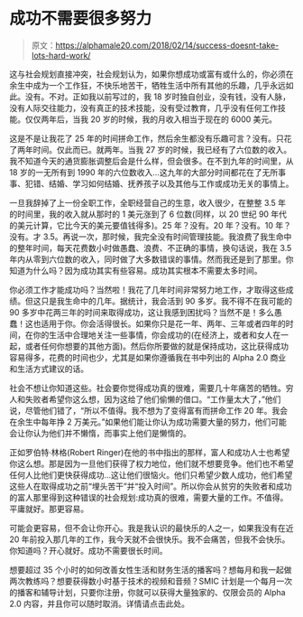 # 成功不需要很多努力

> 原文：<https://alphamale20.com/2018/02/14/success-doesnt-take-lots-hard-work/>

这与社会规划直接冲突，社会规划认为，如果你想成功或富有或什么的，你必须在余生中成为一个工作狂，不快乐地苦干，牺牲生活中所有其他的乐趣，几乎永远如此。没有。不对。正如我以前写过的，我 18 岁时独自创业，没有钱，没有人脉，没有人际交往能力，没有真正的技术技能，没有受过教育，几乎没有任何工作技能。仅仅两年后，当我 20 岁的时候，我的月收入相当于现在的 6000 美元。

这是不是让我花了 25 年的时间拼命工作，然后余生都没有乐趣可言？没有。只花了两年时间。仅此而已。就两年。当我 27 岁的时候，我已经有了六位数的收入。我不知道今天的通货膨胀调整后会是什么样，但会很多。在不到九年的时间里，从 18 岁的一无所有到 1990 年的六位数收入...这九年的大部分时间都花在了无所事事、犯错、结婚、学习如何结婚、抚养孩子以及其他与工作或成功无关的事情上。

一旦我辞掉了上一份全职工作，全职经营自己的生意，收入很少，在整整 3.5 年的时间里，我的收入就从那时的 1 美元涨到了 6 位数(同样，以 20 世纪 90 年代的美元计算，它比今天的美元要值钱得多)。25 年？没有。20 年？没有。10 年？没有。才 3.5。再说一次，那时候，我完全没有时间管理技能。我浪费了我生命中的整年时间，每天花费数小时做愚蠢、浪费、不正确的事情，换句话说，我在 3.5 年内从零到六位数的收入，同时做了大多数错误的事情。然而我还是到了那里。你知道为什么吗？因为成功其实有些容易。成功其实根本不需要太多时间。

你必须工作才能成功吗？当然啦！我花了几年时间非常努力地工作，才取得这些成绩。但这只是我生命中的几年。据统计，我会活到 90 多岁。我不得不在我可能的 90 多岁中花两三年的时间来取得成功，这让我感到困扰吗？当然不是！多么愚蠢！这也适用于你。你会活得很长。如果你只是花一年、两年、三年或者四年的时间，在你的生活中合理地关注一些事情，你会成功的(在经济上，或者和女人在一起，或者任何你想要的其他方面)。然后你所要做的就是保持成功，这比获得成功容易得多，花费的时间也少，尤其是如果你遵循我在书中列出的 Alpha 2.0 商业和生活方式建议的话。

社会不想让你知道这些。社会要你觉得成功真的很难，需要几十年痛苦的牺牲。穷人和失败者希望你这么想，因为这给了他们偷懒的借口。“工作量太大了，”他们说，尽管他们错了，“所以不值得。我不想为了变得富有而拼命工作 20 年。我会在余生中每年挣 2 万美元。”如果他们能让你认为成功需要大量的努力，他们可能会让你认为他们并不懒惰，而事实上他们是懒惰的。

正如罗伯特·林格(Robert Ringer)在他的书中指出的那样，富人和成功人士也希望你这么想。那是因为一旦他们获得了权力地位，他们就不想要竞争。他们也不希望任何人比他们更快获得成功…这让他们很恼火。他们只希望少数人成功，他们希望这些人在取得成功之前“埋头苦干”并“投入时间”。所以你会从贫穷的失败者和成功的富人那里得到这种错误的社会规划:成功真的很难，需要大量的工作。不值得。平庸就好。那更容易。

可能会更容易，但不会让你开心。我是我认识的最快乐的人之一，如果我没有在近 20 年前投入那几年的工作，我今天就不会很快乐。我不会痛苦，但我不会快乐。你知道吗？开心就好。成功不需要很长时间。

想要超过 35 个小时的如何改善女性生活和财务生活的播客吗？想每月和我一起做两次教练吗？想要获得数小时基于技术的视频和音频？SMIC 计划是一个每月一次的播客和辅导计划，只要你注册，你就可以获得大量独家的、仅限会员的 Alpha 2.0 内容，并且你可以随时取消。详情请点击此处。